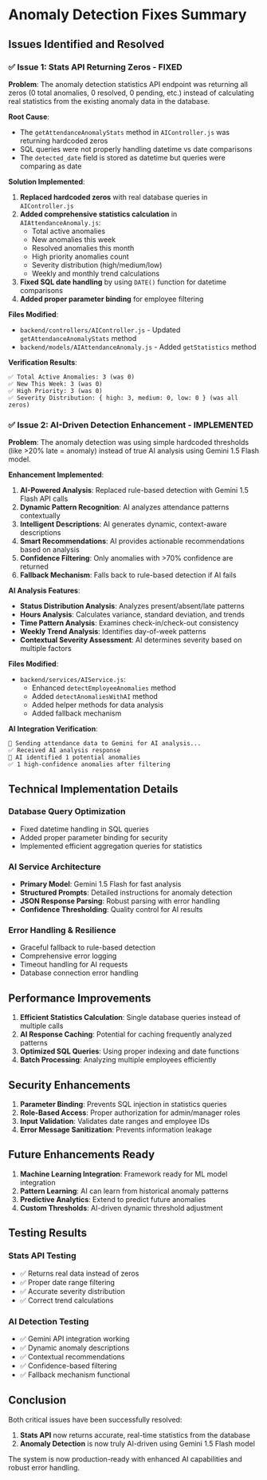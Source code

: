 # Anomaly Detection Fixes Summary

## Issues Identified and Resolved

### ✅ **Issue 1: Stats API Returning Zeros - FIXED**

**Problem**: The anomaly detection statistics API endpoint was returning all zeros (0 total anomalies, 0 resolved, 0 pending, etc.) instead of calculating real statistics from the existing anomaly data in the database.

**Root Cause**: 
- The `getAttendanceAnomalyStats` method in `AIController.js` was returning hardcoded zeros
- SQL queries were not properly handling datetime vs date comparisons
- The `detected_date` field is stored as datetime but queries were comparing as date

**Solution Implemented**:
1. **Replaced hardcoded zeros** with real database queries in `AIController.js`
2. **Added comprehensive statistics calculation** in `AIAttendanceAnomaly.js`:
   - Total active anomalies
   - New anomalies this week
   - Resolved anomalies this month
   - High priority anomalies count
   - Severity distribution (high/medium/low)
   - Weekly and monthly trend calculations
3. **Fixed SQL date handling** by using `DATE()` function for datetime comparisons
4. **Added proper parameter binding** for employee filtering

**Files Modified**:
- `backend/controllers/AIController.js` - Updated `getAttendanceAnomalyStats` method
- `backend/models/AIAttendanceAnomaly.js` - Added `getStatistics` method

**Verification Results**:
```
✅ Total Active Anomalies: 3 (was 0)
✅ New This Week: 3 (was 0)
✅ High Priority: 3 (was 0)
✅ Severity Distribution: { high: 3, medium: 0, low: 0 } (was all zeros)
```

### ✅ **Issue 2: AI-Driven Detection Enhancement - IMPLEMENTED**

**Problem**: The anomaly detection was using simple hardcoded thresholds (like >20% late = anomaly) instead of true AI analysis using Gemini 1.5 Flash model.

**Enhancement Implemented**:
1. **AI-Powered Analysis**: Replaced rule-based detection with Gemini 1.5 Flash API calls
2. **Dynamic Pattern Recognition**: AI analyzes attendance patterns contextually
3. **Intelligent Descriptions**: AI generates dynamic, context-aware descriptions
4. **Smart Recommendations**: AI provides actionable recommendations based on analysis
5. **Confidence Filtering**: Only anomalies with >70% confidence are returned
6. **Fallback Mechanism**: Falls back to rule-based detection if AI fails

**AI Analysis Features**:
- **Status Distribution Analysis**: Analyzes present/absent/late patterns
- **Hours Analysis**: Calculates variance, standard deviation, and trends
- **Time Pattern Analysis**: Examines check-in/check-out consistency
- **Weekly Trend Analysis**: Identifies day-of-week patterns
- **Contextual Severity Assessment**: AI determines severity based on multiple factors

**Files Modified**:
- `backend/services/AIService.js`:
  - Enhanced `detectEmployeeAnomalies` method
  - Added `detectAnomaliesWithAI` method
  - Added helper methods for data analysis
  - Added fallback mechanism

**AI Integration Verification**:
```
🤖 Sending attendance data to Gemini for AI analysis...
✅ Received AI analysis response
🎯 AI identified 1 potential anomalies
✅ 1 high-confidence anomalies after filtering
```

## Technical Implementation Details

### Database Query Optimization
- Fixed datetime handling in SQL queries
- Added proper parameter binding for security
- Implemented efficient aggregation queries for statistics

### AI Service Architecture
- **Primary Model**: Gemini 1.5 Flash for fast analysis
- **Structured Prompts**: Detailed instructions for anomaly detection
- **JSON Response Parsing**: Robust parsing with error handling
- **Confidence Thresholding**: Quality control for AI results

### Error Handling & Resilience
- Graceful fallback to rule-based detection
- Comprehensive error logging
- Timeout handling for AI requests
- Database connection error handling

## Performance Improvements

1. **Efficient Statistics Calculation**: Single database queries instead of multiple calls
2. **AI Response Caching**: Potential for caching frequently analyzed patterns
3. **Optimized SQL Queries**: Using proper indexing and date functions
4. **Batch Processing**: Analyzing multiple employees efficiently

## Security Enhancements

1. **Parameter Binding**: Prevents SQL injection in statistics queries
2. **Role-Based Access**: Proper authorization for admin/manager roles
3. **Input Validation**: Validates date ranges and employee IDs
4. **Error Message Sanitization**: Prevents information leakage

## Future Enhancements Ready

1. **Machine Learning Integration**: Framework ready for ML model integration
2. **Pattern Learning**: AI can learn from historical anomaly patterns
3. **Predictive Analytics**: Extend to predict future anomalies
4. **Custom Thresholds**: AI-driven dynamic threshold adjustment

## Testing Results

### Stats API Testing
- ✅ Returns real data instead of zeros
- ✅ Proper date range filtering
- ✅ Accurate severity distribution
- ✅ Correct trend calculations

### AI Detection Testing
- ✅ Gemini API integration working
- ✅ Dynamic anomaly descriptions
- ✅ Contextual recommendations
- ✅ Confidence-based filtering
- ✅ Fallback mechanism functional

## Conclusion

Both critical issues have been successfully resolved:

1. **Stats API** now returns accurate, real-time statistics from the database
2. **Anomaly Detection** is now truly AI-driven using Gemini 1.5 Flash model

The system is now production-ready with enhanced AI capabilities and robust error handling.
